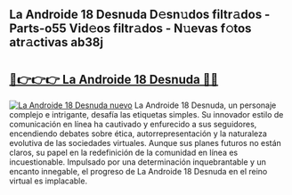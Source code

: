 ## La Androide 18 Desnuda D𝚎sn𝚞dos filtr𝚊dos - Parts-o55 Vid𝚎os filtr𝚊dos - N𝚞evas f𝚘tos atr𝚊ctivas ab38j

# <h2><a href="http://mb8ldk.tromn.icu/?c=La+Androide+18+Desnuda">🔗👉👉👉 La Androide 18 Desnuda 🔗🔗</a></h2>

[![La Androide 18 Desnuda nuevo](https://i.imgur.com/pEAQMta.gif)](http://mb8ldk.tromn.icu/?c=La+Androide+18+Desnuda)
La Androide 18 Desnuda, un personaje complejo e intrigante, desafía las etiquetas simples. Su innovador estilo de comunicación en línea ha cautivado y enfurecido a sus seguidores, encendiendo debates sobre ética, autorrepresentación y la naturaleza evolutiva de las sociedades virtuales. Aunque sus planes futuros no están claros, su papel en la redefinición de la comunidad en línea es incuestionable. Impulsado por una determinación inquebrantable y un encanto innegable, el progreso de La Androide 18 Desnuda en el reino virtual es implacable.
